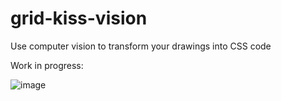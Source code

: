 # grid-kiss-vision

Use computer vision to transform your drawings into CSS code

Work in progress:

![image](https://user-images.githubusercontent.com/566536/42423164-14a18138-82f6-11e8-9cac-ce97f5d958d3.png)
